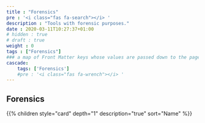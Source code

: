 ```yaml
---
title : "Forensics"
pre : '<i class="fas fa-search"></i> '
description : "Tools with forensic purposes."
date : 2020-03-11T10:27:37+01:00
# hidden : true
# draft : true
weight : 0
tags : ["Forensics"]
### a map of Front Matter keys whose values are passed down to the page's descendants unless overwritten by self or a closer ancestor's cascade. 
cascade:
    tags: ['Forensics']
    #pre : '<i class="fas fa-wrench"></i> '
---
```


## Forensics

{{% children style="card" depth="1" description="true" sort="Name"  %}}
